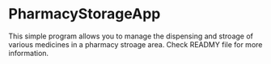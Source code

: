 # PharmacyStorageApp
This simple program allows you to manage the dispensing and stroage of various medicines in a pharmacy stroage area. Check READMY file for more information.
